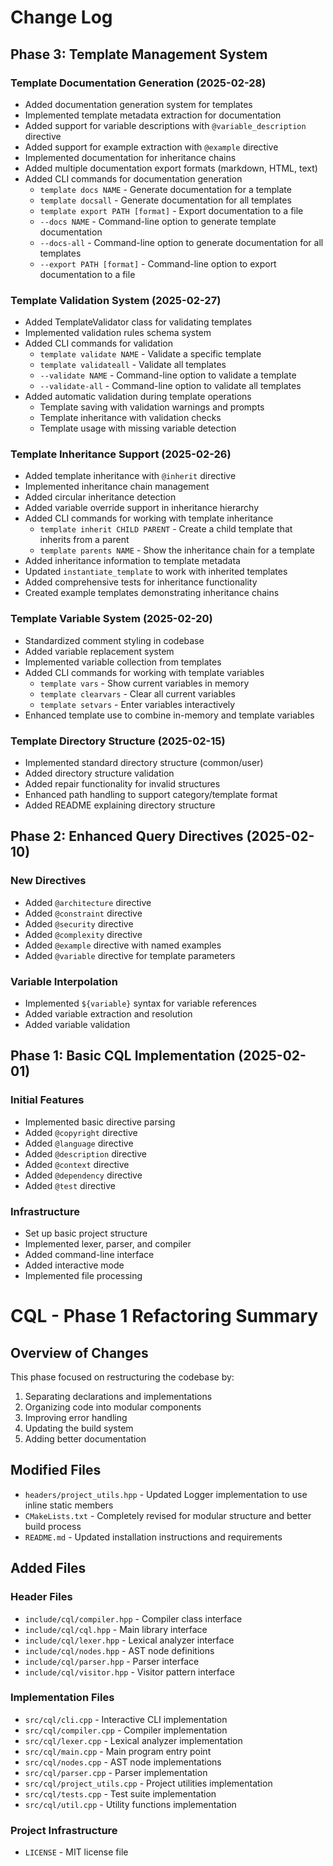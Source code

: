 # Change Log

## Phase 3: Template Management System

### Template Documentation Generation (2025-02-28)
- Added documentation generation system for templates
- Implemented template metadata extraction for documentation
- Added support for variable descriptions with `@variable_description` directive
- Added support for example extraction with `@example` directive
- Implemented documentation for inheritance chains
- Added multiple documentation export formats (markdown, HTML, text)
- Added CLI commands for documentation generation
  - `template docs NAME` - Generate documentation for a template
  - `template docsall` - Generate documentation for all templates
  - `template export PATH [format]` - Export documentation to a file
  - `--docs NAME` - Command-line option to generate template documentation
  - `--docs-all` - Command-line option to generate documentation for all templates
  - `--export PATH [format]` - Command-line option to export documentation to a file

### Template Validation System (2025-02-27)
- Added TemplateValidator class for validating templates
- Implemented validation rules schema system
- Added CLI commands for validation
  - `template validate NAME` - Validate a specific template
  - `template validateall` - Validate all templates
  - `--validate NAME` - Command-line option to validate a template
  - `--validate-all` - Command-line option to validate all templates
- Added automatic validation during template operations
  - Template saving with validation warnings and prompts
  - Template inheritance with validation checks
  - Template usage with missing variable detection

### Template Inheritance Support (2025-02-26)
- Added template inheritance with `@inherit` directive
- Implemented inheritance chain management
- Added circular inheritance detection
- Added variable override support in inheritance hierarchy
- Added CLI commands for working with template inheritance
  - `template inherit CHILD PARENT` - Create a child template that inherits from a parent
  - `template parents NAME` - Show the inheritance chain for a template
- Added inheritance information to template metadata
- Updated `instantiate_template` to work with inherited templates
- Added comprehensive tests for inheritance functionality
- Created example templates demonstrating inheritance chains

### Template Variable System (2025-02-20)
- Standardized comment styling in codebase
- Added variable replacement system
- Implemented variable collection from templates
- Added CLI commands for working with template variables
  - `template vars` - Show current variables in memory
  - `template clearvars` - Clear all current variables
  - `template setvars` - Enter variables interactively
- Enhanced template use to combine in-memory and template variables

### Template Directory Structure (2025-02-15)
- Implemented standard directory structure (common/user)
- Added directory structure validation
- Added repair functionality for invalid structures
- Enhanced path handling to support category/template format
- Added README explaining directory structure

## Phase 2: Enhanced Query Directives (2025-02-10)

### New Directives
- Added `@architecture` directive
- Added `@constraint` directive
- Added `@security` directive
- Added `@complexity` directive
- Added `@example` directive with named examples
- Added `@variable` directive for template parameters

### Variable Interpolation
- Implemented `${variable}` syntax for variable references
- Added variable extraction and resolution
- Added variable validation

## Phase 1: Basic CQL Implementation (2025-02-01)

### Initial Features
- Implemented basic directive parsing
- Added `@copyright` directive
- Added `@language` directive
- Added `@description` directive
- Added `@context` directive
- Added `@dependency` directive
- Added `@test` directive

### Infrastructure
- Set up basic project structure
- Implemented lexer, parser, and compiler
- Added command-line interface
- Added interactive mode
- Implemented file processing

# CQL - Phase 1 Refactoring Summary

## Overview of Changes

This phase focused on restructuring the codebase by:
1. Separating declarations and implementations
2. Organizing code into modular components
3. Improving error handling
4. Updating the build system
5. Adding better documentation

## Modified Files

- `headers/project_utils.hpp` - Updated Logger implementation to use inline static members
- `CMakeLists.txt` - Completely revised for modular structure and better build process
- `README.md` - Updated installation instructions and requirements

## Added Files

### Header Files
- `include/cql/compiler.hpp` - Compiler class interface
- `include/cql/cql.hpp` - Main library interface
- `include/cql/lexer.hpp` - Lexical analyzer interface
- `include/cql/nodes.hpp` - AST node definitions
- `include/cql/parser.hpp` - Parser interface
- `include/cql/visitor.hpp` - Visitor pattern interface

### Implementation Files
- `src/cql/cli.cpp` - Interactive CLI implementation
- `src/cql/compiler.cpp` - Compiler implementation
- `src/cql/lexer.cpp` - Lexical analyzer implementation
- `src/cql/main.cpp` - Main program entry point
- `src/cql/nodes.cpp` - AST node implementations
- `src/cql/parser.cpp` - Parser implementation
- `src/cql/project_utils.cpp` - Project utilities implementation
- `src/cql/tests.cpp` - Test suite implementation
- `src/cql/util.cpp` - Utility functions implementation

### Project Infrastructure
- `LICENSE` - MIT license file